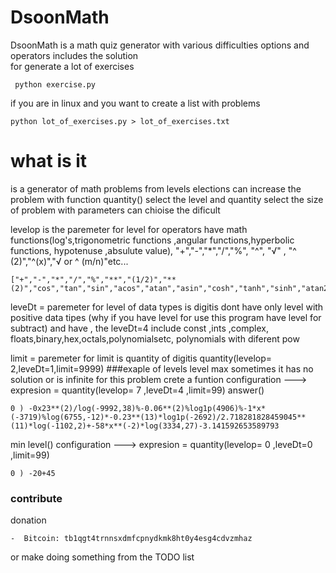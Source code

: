 # DsoonMath
DsoonMath is a math quiz generator with various difficulties options and operators includes the solution  
for generate a lot of  exercises

	 python exercise.py 
	 
if you are in linux and you want to create a list with problems
	 
	python lot_of_exercises.py > lot_of_exercises.txt


# what is it
is a generator of math problems from levels elections can increase the problem with function quantity() select the level and quantity select the size of problem with parameters can chioise the dificult  
     
 levelop is the  paremeter for  level for operators have math functions(log's,trigonometric functions ,angular functions,hyperbolic functions, hypotenuse ,absulute value), "+","-","*","/","%", "^", "√" , "^ (2)","^(x)","√ or ^ (m/n)"etc...

 	["+","-","*","/","%","**","(1/2)","**(2)","cos","tan","sin","acos","atan","asin","cosh","tanh","sinh","atan2","hypot","degrees","fabs"]
 
 leveDt = paremeter for level of data types is digitis dont have only level with positive data tipes (why if you have level for use this program have level for subtract) and have , the 
 leveDt=4 include const ,ints ,complex, floats,binary,hex,octals,polynomialsetc, polynomials with diferent pow
 
 limit =  paremeter for limit is quantity of digitis
     quantity(levelop= 2,leveDt=1,limit=9999)
###exaple of levels
level max sometimes it has no solution or is infinite for this problem crete a funtion
    configuration ---> expresion = quantity(levelop= 7 ,leveDt=4 ,limit=99)
	answer()

    0 ) -0x23**(2)/log(-9992,38)%-0.06**(2)%log1p(4906)%-1*x*(-3719)%log(6755,-12)*-0.23**(13)*log1p(-2692)/2.718281828459045**(11)*log(-1102,2)+-58*x**(-2)*log(3334,27)-3.141592653589793

	
min level()
	configuration ---> expresion = quantity(levelop= 0 ,leveDt=0 ,limit=99)

    0 ) -20+45
### contribute
donation
	
	-  Bitcoin: tb1qgt4trnnsxdmfcpnydkmk8ht0y4esg4cdvzmhaz

or make doing something from the TODO list
